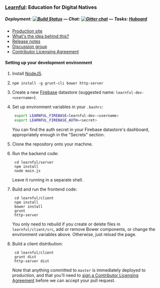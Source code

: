 ### [Learnful](https://learnful.co/): Education for Digital Natives

##### Deployment: [![Build Status](https://api.shippable.com/projects/537af423aae0ace700dc2b39/badge/master)](https://www.shippable.com/projects/537af423aae0ace700dc2b39) &mdash; Chat: [![Gitter chat](https://badges.gitter.im/Learnful/learnful.png)](https://gitter.im/Learnful/learnful) &mdash; Tasks: [Huboard](https://huboard.com/Learnful/learnful/)

* [Production site](https://learnful.co/)
* [What's the idea behind this?](https://docs.google.com/a/learnful.co/document/d/1m7L0xPFck2LlyMUtoxK2yEF3Hd3K-7KleBRqh4GktQY/edit)
* [Release notes](https://docs.google.com/a/learnful.co/document/d/1eyVw3oVN1RBCNmmHryj8qtQHN64JTvAq7rCzprmNr5A/edit)
* [Discussion group](https://groups.google.com/a/learnful.co/forum/#!forum/pioneers)
* [Contributor Licensing Agreement](https://docs.google.com/forms/d/14yvwr6CXporVvPbBPoN4Wo5MJU2CnQDCACjF4ERBdU0/viewform?usp=send_form)

#### Setting up your development environment

1. Install [NodeJS](https://nodejs.org/).

2. `npm install -g grunt-cli bower http-server`

3. Create a new [Firebase](https://firebase.com/) datastore (suggested name: `learnful-dev-<username>`).

4. Set up environment variables in your `.bashrc`:

   ```bash
    export LEARNFUL_FIREBASE=learnful-dev-<username>
    export LEARNFUL_FIREBASE_AUTH=<secret>
   ```

   You can find the auth secret in your Firebase datastore's dashboard, appropriately enough in the
   "Secrets" section.

5. Clone the repository onto your machine.

6. Run the backend code:

   ```
    cd learnful/server
    npm install
    node main.js
   ```

   Leave it running in a separate shell.

7. Build and run the frontend code:

   ```
    cd learnful/client
    npm install
    bower install
    grunt
    http-server
   ```

   You only need to rebuild if you create or delete files in `learnful/client/src`, add or remove
   Bower components, or change the environment variables above.  Otherwise, just reload the page.

8. Build a client distribution:

   ```
    cd learnful/client
    grunt dist
    http-server dist
   ```

   Note that anything committed to `master` is immediately deployed to production, and that you'll
   need to [sign a Contributor Licensing Agreement](https://docs.google.com/forms/d/14yvwr6CXporVvPbBPoN4Wo5MJU2CnQDCACjF4ERBdU0/viewform?usp=send_form)
   before we can accept your pull request.
